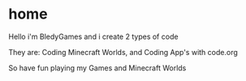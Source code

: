 # home
Hello i'm BledyGames and i create 2 types of code

They are: Coding Minecraft Worlds, and Coding App's with code.org

So have fun playing my Games and Minecraft Worlds
